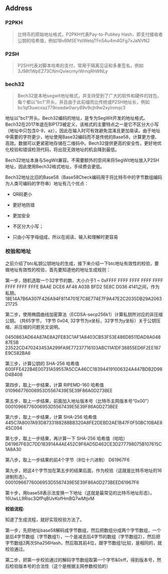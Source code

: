 ## Address

### P2PKH
> 比特币的原始地址格式，P2PKH代表Pay-to-Pubkey Hash，即支付接收者公钥的哈希值，例如1BvBMSEYstWetqTFn5Au4m4GFg7xJaNVN2

### P2SH
> P2SH代表对脚本哈希的支付，常用于隔离见证和多重签名，例如3J98t1WpEZ73CNmQviecrnyiWrnqRhWNLy

### bech32
> Bech32是本地segwit地址格式，并支持受到了广大的软件和硬件的钱包，每个都以“bc1”开头，并且由于此前缀而比传统或P2SH地址长，例如bc1qf3uwcxaz779nxedw0wry89v9cjh9w2xylnmqc3

地址以”bc1“开头。Bech32编码的地址，是专为SegWit开发的地址格式。Bech32在2017年底在BIP173被定义，该格式的主要特点之一是它不区分大小写（地址中只包含0-9，az），因此在输入时可有效避免混淆且更加易读。由于地址中需要的字符更少，地址使用Base32编码而不是传统的Base58，计算更方便、高效。数据可以更紧密地存储在二维码中。Bech32提供更高的安全性，更好地优化校验和错误检测代码，将出现无效地址的机会降到最低。

Bech32地址本身与SegWit兼容。不需要额外的空间来将SegWit地址放入P2SH地址，因此使用Bech32格式地址，手续费会更低。

Bech32地址比旧的Base58（Base58Check编码用于将比特币中的字节数组编码为人类可编码的字符串）地址有几个优点：

* QR码更小

* 更好地防错

* 更加安全

* 不区分大小写；

* 只由小写字母组成，所以在阅读、输入和理解时更容易

### 校验和地址

之前介绍了btc私钥公钥地址的生成，接下来介绍一下btc地址有效性的校验，要做地址有效性的校验，首先要知道他的地址生成规则：

第一步，随机选取一个32字节的数、大小介于1 ~ 0xFFFF FFFF FFFF FFFF FFFF FFFF FFFF FFFE BAAE DCE6 AF48 A03B BFD2 5E8C D036 4141之间，作为私钥。
18E14A7B6A307F426A94F8114701E7C8E774E7F9A47E2C2035DB29A206321725

第二步，使用椭圆曲线加密算法（ECDSA-secp256k1）计算私钥所对应的非压缩公钥。 (共65字节， 1字节 0x04, 32字节为x坐标，32字节为y坐标）关于公钥压缩、非压缩的问题另文说明。

0450863AD64A87AE8A2FE83C1AF1A8403CB53F53E486D8511DAD8A04887E5B
23522CD470243453A299FA9E77237716103ABC11A1DF38855ED6F2EE187E9C582BA6

第三步，计算公钥的 SHA-256 哈希值
600FFE422B4E00731A59557A5CCA46CC183944191006324A447BDB2D98D4B408

第四步，取上一步结果，计算 RIPEMD-160 哈希值
010966776006953D5567439E5E39F86A0D273BEE

第五步，取上一步结果，前面加入地址版本号（比特币主网版本号“0x00”）
00010966776006953D5567439E5E39F86A0D273BEE

第六步，取上一步结果，计算 SHA-256 哈希值
445C7A8007A93D8733188288BB320A8FE2DEBD2AE1B47F0F50BC10BAE845C094

第七步，取上一步结果，再计算一下 SHA-256 哈希值（哈哈）
D61967F63C7DD183914A4AE452C9F6AD5D462CE3D277798075B107615C1A8A30

第八步，取上一步结果的前4个字节（8位十六进制）
D61967F6

第九步，把这4个字节加在第五步的结果后面，作为校验（这就是比特币地址的16进制形态）。
00010966776006953D5567439E5E39F86A0D273BEED61967F6

第十步，用base58表示法变换一下地址（这就是最常见的比特币地址形态）。
16UwLL9Risc3QfPqBUvKofHmBQ7wMtjvM

**校验流程:**

知道了生成流程，就好实现校验方法了。

第一步，先把地址base58解码成字节数组，然后把数组分成两个字节数组，一个是后4字节数组（字节数组1），一个是减去后4字节的数组（字节数组2），然后把字节数组2两次Sha256Hash，然后取其前4位，跟字节数组1比较，是相同的，就校验通过。

第二步，把第一步校验通过的解码字节数组取第一个字节&0xff，得到版本号，然后检验版本号的合法性（这个是根据主网参数校验的）